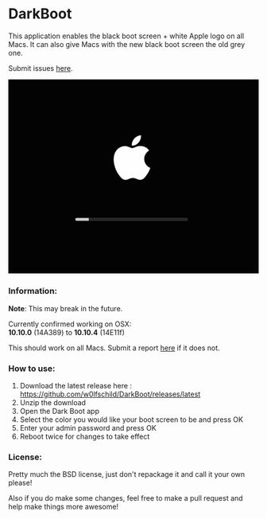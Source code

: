 # DarkBoot
This application enables the black boot screen + white Apple logo on all Macs. It can also give Macs with the new black boot screen the old grey one.

Submit issues [here](https://github.com/w0lfschild/DarkBoot/issues/new). 

![Preview](example.png)

### Information:
**Note**: This may break in the future. 

Currently confirmed working on OSX:    
**10.10.0** (14A389) to **10.10.4** (14E11f)   

This should work on all Macs. Submit a report [here](https://github.com/w0lfschild/DarkBoot/issues/new) if it does not.

### How to use:
1. Download the latest release here : https://github.com/w0lfschild/DarkBoot/releases/latest
2. Unzip the download
3. Open the Dark Boot app
4. Select the color you would like your boot screen to be and press OK
5. Enter your admin password and press OK
6. Reboot twice for changes to take effect
	
### License:
Pretty much the BSD license, just don't repackage it and call it your own please!

Also if you do make some changes, feel free to make a pull request and help make things more awesome!
